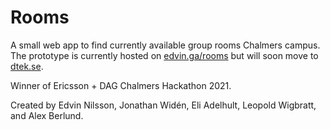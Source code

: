 # Rooms
A small web app to find currently available group rooms Chalmers campus.
The prototype is currently hosted on [edvin.ga/rooms](https://edvin.ga/rooms) but will
soon move to [dtek.se](https://dtek.se).

Winner of Ericsson + DAG Chalmers Hackathon 2021.

Created by Edvin Nilsson, Jonathan Widén, Eli Adelhult, Leopold Wigbratt, and Alex Berlund.
